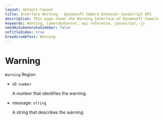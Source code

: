 ```yaml
---
layout: default-layout
title: Interface Warning - Dynamsoft Camera Enhancer JavaScript API
description: This page shows the Warning Interface of Dynamsoft Camera Enhancer JavaScript SDK.
keywords: Warning, CameraEnhancer, api reference, javascript, js
needAutoGenerateSidebar: false
noTitleIndex: true
breadcrumbText: Warning
---
```


# Warning

`Warning` Region

* id: `number`

  A number that identifies the warning.

* message: `string`

  A string that describes the warning.
